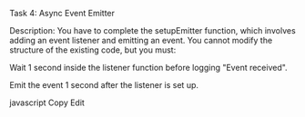 Task 4: Async Event Emitter

Description:
You have to complete the setupEmitter function, which involves adding an event listener and emitting an event. You cannot modify the structure of the existing code, but you must:

Wait 1 second inside the listener function before logging "Event received".

Emit the event 1 second after the listener is set up.

javascript
Copy
Edit
